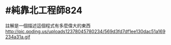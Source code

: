 # #純靠北工程師824


註解是一個描述這個程式有多麼偉大的東西
http://pic.qoding.us/uploads12378045780234/569d3fd7df1ee130dac51a169234a31a.gif
